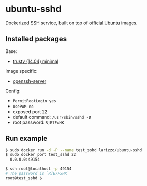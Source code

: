 # ubuntu-sshd

Dockerized SSH service, built on top of [official Ubuntu](https://registry.hub.docker.com/_/ubuntu/) images.

## Installed packages

Base:

- [trusty (14.04) minimal](http://packages.ubuntu.com/trusty/ubuntu-minimal)

Image specific:
- [openssh-server](https://help.ubuntu.com/community/SSH/OpenSSH/Configuring)

Config:

  - `PermitRootLogin yes`
  - `UsePAM no`
  - exposed port 22
  - default command: `/usr/sbin/sshd -D`
  - root password: `R]E7FxHK`

## Run example

```bash
$ sudo docker run -d -P --name test_sshd larizzo/ubuntu-sshd
$ sudo docker port test_sshd 22
  0.0.0.0:49154

$ ssh root@localhost -p 49154
# The password is `R]E7FxHK`
root@test_sshd $
```
